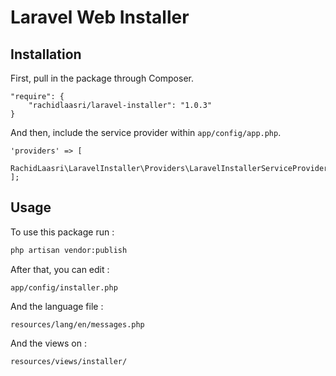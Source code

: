 # Laravel Web Installer

## Installation

First, pull in the package through Composer.

```
"require": {
    "rachidlaasri/laravel-installer": "1.0.3"
}
```

And then, include the service provider within `app/config/app.php`.

```
'providers' => [
    RachidLaasri\LaravelInstaller\Providers\LaravelInstallerServiceProvider::class
];
```
## Usage

To use this package run :
```bash
php artisan vendor:publish
```

After that, you can edit :
 
 `app/config/installer.php`
 
And the language file :
 
 `resources/lang/en/messages.php`
 
And the views on :
 
 `resources/views/installer/`

